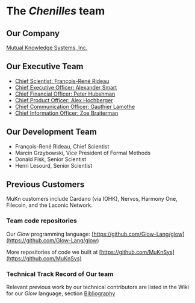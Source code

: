 # The *Chenilles* team

## Our Company

[Mutual Knowledge Systems, Inc.](https://mukn.com/)

## Our Executive Team

- [Chief Scientist: François-René Rideau](https://linkedin.com/in/fahree)
- [Chief Executive Officer: Alexander Smart](https://linkedin.com/in/alexandersmart)
- [Chief Financial Officer: Peter Hubshman](https://linkedin.com/in/peterhubshman/)
- [Chief Product Officer: Alex Hochberger](https://linkedin.com/in/alexhochberger/)
- [Chief Communication Officer: Gauthier Lamothe](https://linkedin.com/in/gauthier-lamothe)
- [Chief Information Officer: Zoe Braiterman](https://linkedin.com/in/zoebraiterman/)

## Our Development Team

- François-René Rideau, Chief Scientist
- Marcin Grzybowski, Vice President of Formal Methods
- Donald Fisk, Senior Scientist
- Henri Lesourd, Senior Scientist

## Previous Customers

MuKn customers include
Cardano (via IOHK), Nervos, Harmony One, Filecoin, and the Laconic Network.

### Team code repositories

Our *Glow* programming language: [https://github.com/Glow-Lang/glow](https://github.com/Glow-Lang/glow)

More repositories of code we built at [https://github.com/MuKnSys](https://github.com/MuKnSys)

### Technical Track Record of Our team

Relevant previous work by our technical contributors are listed in
the Wiki for our *Glow* language, section
[Bibliography](https://github.com/Glow-lang/glow/wiki/Bibliography-Glow)
